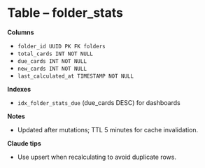 # Table – folder_stats

**Columns**
- `folder_id UUID PK FK folders`
- `total_cards INT NOT NULL`
- `due_cards INT NOT NULL`
- `new_cards INT NOT NULL`
- `last_calculated_at TIMESTAMP NOT NULL`

**Indexes**
- `idx_folder_stats_due` (due_cards DESC) for dashboards

**Notes**
- Updated after mutations; TTL 5 minutes for cache invalidation.

**Claude tips**
- Use upsert when recalculating to avoid duplicate rows.

